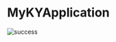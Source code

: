 # MyKYApplication

![success](https://user-images.githubusercontent.com/112859006/192194958-9113e35b-9f6f-4d05-88cd-2211e0d7ad6d.PNG)

